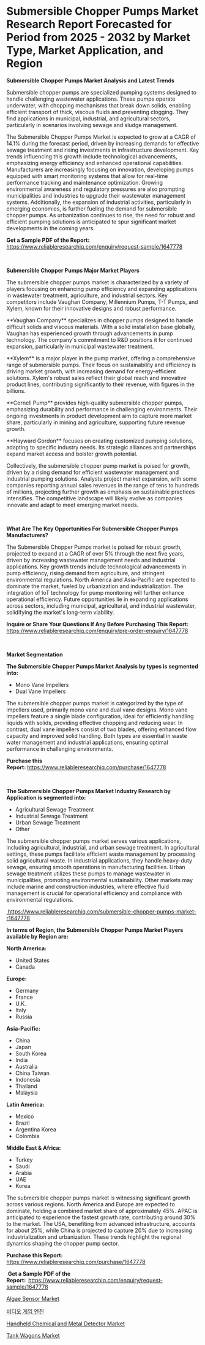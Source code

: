 <p><h1>Submersible Chopper Pumps Market Research Report Forecasted for Period from 2025 -  2032 by Market Type, Market Application, and Region</h1></p><p><strong>Submersible Chopper Pumps Market Analysis and Latest Trends</strong></p>
<p><p>Submersible chopper pumps are specialized pumping systems designed to handle challenging wastewater applications. These pumps operate underwater, with chopping mechanisms that break down solids, enabling efficient transport of thick, viscous fluids and preventing clogging. They find applications in municipal, industrial, and agricultural sectors, particularly in scenarios involving sewage and sludge management.</p><p>The Submersible Chopper Pumps Market is expected to grow at a CAGR of 14.1% during the forecast period, driven by increasing demands for effective sewage treatment and rising investments in infrastructure development. Key trends influencing this growth include technological advancements, emphasizing energy efficiency and enhanced operational capabilities. Manufacturers are increasingly focusing on innovation, developing pumps equipped with smart monitoring systems that allow for real-time performance tracking and maintenance optimization. Growing environmental awareness and regulatory pressures are also prompting municipalities and industries to upgrade their wastewater management systems. Additionally, the expansion of industrial activities, particularly in emerging economies, is further fueling the demand for submersible chopper pumps. As urbanization continues to rise, the need for robust and efficient pumping solutions is anticipated to spur significant market developments in the coming years.</p></p>
<p><strong>Get a Sample PDF of the Report:&nbsp;</strong> <a href="https://www.reliableresearchiq.com/enquiry/request-sample/1647778?utm_campaign=99&utm_medium=2&utm_source=Github&utm_content=ia&utm_term=21022025&utm_id=submersible-chopper-pumps">https://www.reliableresearchiq.com/enquiry/request-sample/1647778</a></p>
<p>&nbsp;</p>
<p><strong>Submersible Chopper Pumps Major Market Players</strong></p>
<p><p>The submersible chopper pumps market is characterized by a variety of players focusing on enhancing pump efficiency and expanding applications in wastewater treatment, agriculture, and industrial sectors. Key competitors include Vaughan Company, Millennium Pumps, T-T Pumps, and Xylem, known for their innovative designs and robust performance.</p><p>**Vaughan Company** specializes in chopper pumps designed to handle difficult solids and viscous materials. With a solid installation base globally, Vaughan has experienced growth through advancements in pump technology. The company's commitment to R&D positions it for continued expansion, particularly in municipal wastewater treatment.</p><p>**Xylem** is a major player in the pump market, offering a comprehensive range of submersible pumps. Their focus on sustainability and efficiency is driving market growth, with increasing demand for energy-efficient solutions. Xylem's robust sales reflect their global reach and innovative product lines, contributing significantly to their revenue, with figures in the billions.</p><p>**Cornell Pump** provides high-quality submersible chopper pumps, emphasizing durability and performance in challenging environments. Their ongoing investments in product development aim to capture more market share, particularly in mining and agriculture, supporting future revenue growth.</p><p>**Hayward Gordon** focuses on creating customized pumping solutions, adapting to specific industry needs. Its strategic alliances and partnerships expand market access and bolster growth potential.</p><p>Collectively, the submersible chopper pump market is poised for growth, driven by a rising demand for efficient wastewater management and industrial pumping solutions. Analysts project market expansion, with some companies reporting annual sales revenues in the range of tens to hundreds of millions, projecting further growth as emphasis on sustainable practices intensifies. The competitive landscape will likely evolve as companies innovate and adapt to meet emerging market needs.</p></p>
<p>&nbsp;</p>
<p><strong>What Are The Key Opportunities For Submersible Chopper Pumps Manufacturers?</strong></p>
<p><p>The Submersible Chopper Pumps market is poised for robust growth, projected to expand at a CAGR of over 5% through the next five years, driven by increasing wastewater management needs and industrial applications. Key growth trends include technological advancements in pump efficiency, rising demand from agriculture, and stringent environmental regulations. North America and Asia-Pacific are expected to dominate the market, fueled by urbanization and industrialization. The integration of IoT technology for pump monitoring will further enhance operational efficiency. Future opportunities lie in expanding applications across sectors, including municipal, agricultural, and industrial wastewater, solidifying the market's long-term viability.</p></p>
<p><strong>Inquire or Share Your Questions If Any Before Purchasing This Report:</strong> <a href="https://www.reliableresearchiq.com/enquiry/pre-order-enquiry/1647778?utm_campaign=99&utm_medium=2&utm_source=Github&utm_content=ia&utm_term=21022025&utm_id=submersible-chopper-pumps">https://www.reliableresearchiq.com/enquiry/pre-order-enquiry/1647778</a></p>
<p>&nbsp;</p>
<p><strong>Market Segmentation</strong></p>
<p><strong>The Submersible Chopper Pumps Market Analysis by types is segmented into:</strong></p>
<p><ul><li>Mono Vane Impellers</li><li>Dual Vane Impellers</li></ul></p>
<p><p>The submersible chopper pumps market is categorized by the type of impellers used, primarily mono vane and dual vane designs. Mono vane impellers feature a single blade configuration, ideal for efficiently handling liquids with solids, providing effective chopping and reducing wear. In contrast, dual vane impellers consist of two blades, offering enhanced flow capacity and improved solid handling. Both types are essential in waste water management and industrial applications, ensuring optimal performance in challenging environments.</p></p>
<p><strong>Purchase this Report:&nbsp;</strong><a href="https://www.reliableresearchiq.com/purchase/1647778?utm_campaign=99&utm_medium=2&utm_source=Github&utm_content=ia&utm_term=21022025&utm_id=submersible-chopper-pumps">https://www.reliableresearchiq.com/purchase/1647778</a></p>
<p>&nbsp;</p>
<p><strong>The Submersible Chopper Pumps Market Industry Research by Application is segmented into:</strong></p>
<p><ul><li>Agricultural Sewage Treatment</li><li>Industrial Sewage Treatment</li><li>Urban Sewage Treatment</li><li>Other</li></ul></p>
<p><p>The submersible chopper pumps market serves various applications, including agricultural, industrial, and urban sewage treatment. In agricultural settings, these pumps facilitate efficient waste management by processing solid agricultural waste. In industrial applications, they handle heavy-duty sewage, ensuring smooth operations in manufacturing facilities. Urban sewage treatment utilizes these pumps to manage wastewater in municipalities, promoting environmental sustainability. Other markets may include marine and construction industries, where effective fluid management is crucial for operational efficiency and compliance with environmental regulations.</p></p>
<p><a href="https://www.reliableresearchiq.com/submersible-chopper-pumps-market-r1647778?utm_campaign=99&utm_medium=2&utm_source=Github&utm_content=ia&utm_term=21022025&utm_id=submersible-chopper-pumps">&nbsp;https://www.reliableresearchiq.com/submersible-chopper-pumps-market-r1647778</a></p>
<p><strong>In terms of Region, the Submersible Chopper Pumps Market Players available by Region are:</strong></p>
<p>
    <p> <strong> North America: </strong>
        <ul>
            <li>United States</li>
            <li>Canada</li>
        </ul>
        </p> 
    <p> <strong> Europe: </strong>
        <ul>
            <li>Germany</li>
            <li>France</li>
            <li>U.K.</li>
            <li>Italy</li>
            <li>Russia</li>
        </ul>
        </p> 
    <p> <strong> Asia-Pacific: </strong>
        <ul>
            <li>China</li>
            <li>Japan</li>
            <li>South Korea</li>
            <li>India</li>
            <li>Australia</li>
            <li>China Taiwan</li>
            <li>Indonesia</li>
            <li>Thailand</li>
            <li>Malaysia</li>
        </ul>
        </p> 
    <p> <strong> Latin America: </strong>
        <ul>
            <li>Mexico</li>
            <li>Brazil</li>
            <li>Argentina Korea</li>
            <li>Colombia</li>
        </ul>
        </p> 
    <p> <strong> Middle East & Africa: </strong>
        <ul>
            <li>Turkey</li>
            <li>Saudi</li>
            <li>Arabia</li>
            <li>UAE</li>
            <li>Korea</li>
        </ul>
    </p>
    </p>
<p><p>The submersible chopper pumps market is witnessing significant growth across various regions. North America and Europe are expected to dominate, holding a combined market share of approximately 45%. APAC is anticipated to experience the fastest growth rate, contributing around 30% to the market. The USA, benefiting from advanced infrastructure, accounts for about 25%, while China is projected to capture 20% due to increasing industrialization and urbanization. These trends highlight the regional dynamics shaping the chopper pump sector.</p></p>
<p><strong>Purchase this Report: </strong><a href="https://www.reliableresearchiq.com/purchase/1647778?utm_campaign=99&utm_medium=2&utm_source=Github&utm_content=ia&utm_term=21022025&utm_id=submersible-chopper-pumps">https://www.reliableresearchiq.com/purchase/1647778</a></p>
<p>&nbsp;<strong>Get a Sample PDF of the Report:&nbsp;&nbsp;</strong><a href="https://www.reliableresearchiq.com/enquiry/request-sample/1647778?utm_campaign=99&utm_medium=2&utm_source=Github&utm_content=ia&utm_term=21022025&utm_id=submersible-chopper-pumps">https://www.reliableresearchiq.com/enquiry/request-sample/1647778</a></p>
<p><strong></strong></p>
<p><p><a href="https://github.com/amalynewye/Market-Research-Report-List-1/blob/main/algae-sensor-market.md?utm_campaign=99&utm_medium=2&utm_source=Github&utm_content=ia&utm_term=21022025&utm_id=submersible-chopper-pumps">Algae Sensor Market</a></p><p><a href="https://github.com/sougarounis/Market-Research-Report-List-7/blob/main/956627539301.md?utm_campaign=99&utm_medium=2&utm_source=Github&utm_content=ia&utm_term=21022025&utm_id=submersible-chopper-pumps">비디오 게임 엔진</a></p><p><a href="https://github.com/bolbaeylon/Market-Research-Report-List-1/blob/main/handheld-chemical-and-metal-detector-market.md?utm_campaign=99&utm_medium=2&utm_source=Github&utm_content=ia&utm_term=21022025&utm_id=submersible-chopper-pumps">Handheld Chemical and Metal Detector Market</a></p><p><a href="https://github.com/kobisstasope/Market-Research-Report-List-1/blob/main/tank-wagons-market.md?utm_campaign=99&utm_medium=2&utm_source=Github&utm_content=ia&utm_term=21022025&utm_id=submersible-chopper-pumps">Tank Wagons Market</a></p></p>